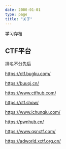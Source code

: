 ```yaml
---
date: 2000-01-01
type: page
title: "关于"
---
```


学习存档

## CTF平台

排名不分先后

<https://ctf.bugku.com/>

<https://buuoj.cn/>

<https://www.ctfhub.com/>

<https://ctf.show/>

<https://www.ichunqiu.com/>

<https://pwnhub.cn/>

<https://www.qsnctf.com/>

<https://adworld.xctf.org.cn/>





